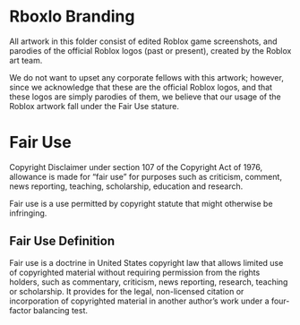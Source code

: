 # Rboxlo Branding

All artwork in this folder consist of edited Roblox game screenshots, and parodies of the official Roblox logos (past or present), created by the Roblox art team.

We do not want to upset any corporate fellows with this artwork; however, since we acknowledge that these are the official Roblox logos, and that these logos are simply parodies of them, we believe that our usage of the Roblox artwork fall under the Fair Use stature.
 
# Fair Use
Copyright Disclaimer under section 107 of the Copyright Act of 1976, allowance is made for “fair use” for purposes such as criticism, comment, news reporting, teaching, scholarship, education and research.

Fair use is a use permitted by copyright statute that might otherwise be infringing.

## Fair Use Definition
Fair use is a doctrine in United States copyright law that allows limited use of copyrighted material without requiring permission from the rights holders, such as commentary, criticism, news reporting, research, teaching or scholarship. It provides for the legal, non-licensed citation or incorporation of copyrighted material in another author’s work under a four-factor balancing test.